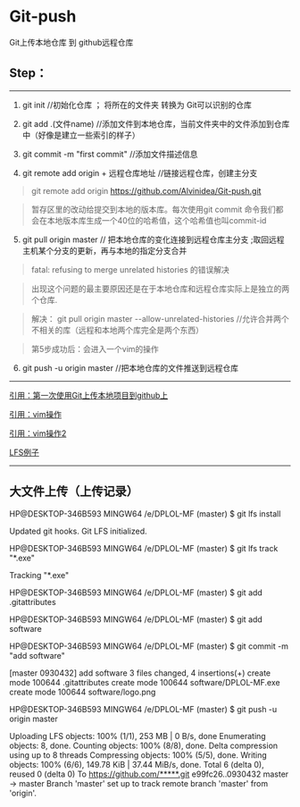 # Git-push
Git上传本地仓库 到 github远程仓库

## Step：

---

1. git init //初始化仓库 ；  将所在的文件夹 转换为 Git可以识别的仓库

2. git add .(文件name) //添加文件到本地仓库，当前文件夹中的文件添加到仓库中（好像是建立一些索引的样子）

3. git commit -m "first commit" //添加文件描述信息 

4. git remote add origin + 远程仓库地址 //链接远程仓库，创建主分支 

> git remote add origin https://github.com/Alvinidea/Git-push.git

> 暂存区里的改动给提交到本地的版本库。每次使用git commit 命令我们都会在本地版本库生成一个40位的哈希值，这个哈希值也叫commit-id

5. git pull origin master // 把本地仓库的变化连接到远程仓库主分支 ;取回远程主机某个分支的更新，再与本地的指定分支合并

> fatal: refusing to merge unrelated histories 的错误解决

> 出现这个问题的最主要原因还是在于本地仓库和远程仓库实际上是独立的两个仓库.

> 解决： git pull origin master --allow-unrelated-histories //允许合并两个不相关的库（远程和本地两个库完全是两个东西）

> 第5步成功后：会进入一个vim的操作

6. git push -u origin master //把本地仓库的文件推送到远程仓库

---


[引用：第一次使用Git上传本地项目到github上](https://www.cnblogs.com/sdcs/p/8270029.html)

[引用：vim操作](http://c.biancheng.net/view/804.html)

[引用：vim操作2](https://www.cnblogs.com/chengjiawei/p/9339951.html)

[LFS例子](https://github.com/Alvinidea/LFS-test)

---

## 大文件上传（上传记录）
HP@DESKTOP-346B593 MINGW64 /e/DPLOL-MF (master)
$ git lfs install

Updated git hooks.
Git LFS initialized.

HP@DESKTOP-346B593 MINGW64 /e/DPLOL-MF (master)
$ git lfs track "*.exe"

Tracking "*.exe"

HP@DESKTOP-346B593 MINGW64 /e/DPLOL-MF (master)
$ git add .gitattributes

HP@DESKTOP-346B593 MINGW64 /e/DPLOL-MF (master)
$ git add software

HP@DESKTOP-346B593 MINGW64 /e/DPLOL-MF (master)
$ git commit -m "add software"

[master 0930432] add software
 3 files changed, 4 insertions(+)
 create mode 100644 .gitattributes
 create mode 100644 software/DPLOL-MF.exe
 create mode 100644 software/logo.png

HP@DESKTOP-346B593 MINGW64 /e/DPLOL-MF (master)
$ git push -u origin master

Uploading LFS objects: 100% (1/1), 253 MB | 0 B/s, done
Enumerating objects: 8, done.
Counting objects: 100% (8/8), done.
Delta compression using up to 8 threads
Compressing objects: 100% (5/5), done.
Writing objects: 100% (6/6), 149.78 KiB | 37.44 MiB/s, done.
Total 6 (delta 0), reused 0 (delta 0)
To https://github.com/*****.git
   e99fc26..0930432  master -> master
Branch 'master' set up to track remote branch 'master' from 'origin'.

